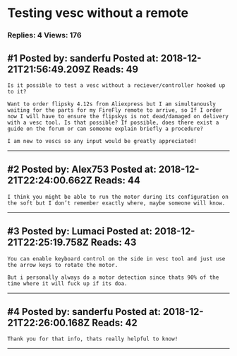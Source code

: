 # Testing vesc without a remote

### Replies: 4 Views: 176

## \#1 Posted by: sanderfu Posted at: 2018-12-21T21:56:49.209Z Reads: 49

```
Is it possible to test a vesc without a reciever/controller hooked up to it?

Want to order flipsky 4.12s from Aliexpress but I am simultanously waiting for the parts for my FireFly remote to arrive, so If I order now I will have to ensure the flipskys is not dead/damaged on delivery with a vesc tool. Is that possible? If possible, does there exist a guide on the forum or can someone explain briefly a procedure?

I am new to vescs so any input would be greatly appreciated!
```

---
## \#2 Posted by: Alex753 Posted at: 2018-12-21T22:24:00.662Z Reads: 44

```
I think you might be able to run the motor during its configuration on the soft but I don’t remember exactly where, maybe someone will know.
```

---
## \#3 Posted by: Lumaci Posted at: 2018-12-21T22:25:19.758Z Reads: 43

```
You can enable keyboard control on the side in vesc tool and just use the arrow keys to rotate the motor.

But i personally always do a motor detection since thats 90% of the time where it will fuck up if its doa.
```

---
## \#4 Posted by: sanderfu Posted at: 2018-12-21T22:26:00.168Z Reads: 42

```
Thank you for that info, thats really helpful to know!
```

---
